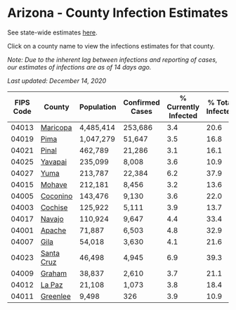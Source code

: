 # Arizona - County Infection Estimates

See state-wide estimates [here](/infections/us-az).

Click on a county name to view the infections estimates for that county.

*Note: Due to the inherent lag between infections and reporting of cases, our estimates of infections are as of 14 days ago.*

*Last updated: December 14, 2020*

|   FIPS Code |                   County |   Population |   Confirmed Cases |   % Currently Infected |   % Total Infected |
|-------------|--------------------------|--------------|-------------------|------------------------|--------------------|
|       04013 |     [Maricopa](maricopa) |    4,485,414 |           253,686 |                    3.4 |               20.6 |
|       04019 |             [Pima](pima) |    1,047,279 |            51,647 |                    3.5 |               16.8 |
|       04021 |           [Pinal](pinal) |      462,789 |            21,286 |                    3.1 |               16.1 |
|       04025 |       [Yavapai](yavapai) |      235,099 |             8,008 |                    3.6 |               10.9 |
|       04027 |             [Yuma](yuma) |      213,787 |            22,384 |                    6.2 |               37.9 |
|       04015 |         [Mohave](mohave) |      212,181 |             8,456 |                    3.2 |               13.6 |
|       04005 |     [Coconino](coconino) |      143,476 |             9,130 |                    3.6 |               22.0 |
|       04003 |       [Cochise](cochise) |      125,922 |             5,111 |                    3.9 |               13.7 |
|       04017 |         [Navajo](navajo) |      110,924 |             9,647 |                    4.4 |               33.4 |
|       04001 |         [Apache](apache) |       71,887 |             6,503 |                    4.8 |               32.9 |
|       04007 |             [Gila](gila) |       54,018 |             3,630 |                    4.1 |               21.6 |
|       04023 | [Santa Cruz](santa-cruz) |       46,498 |             4,945 |                    6.9 |               39.3 |
|       04009 |         [Graham](graham) |       38,837 |             2,610 |                    3.7 |               21.1 |
|       04012 |         [La Paz](la-paz) |       21,108 |             1,073 |                    3.8 |               18.4 |
|       04011 |     [Greenlee](greenlee) |        9,498 |               326 |                    3.9 |               10.9 |